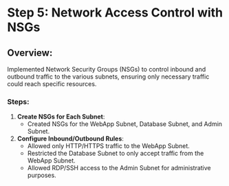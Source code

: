# Step 5: Network Access Control with NSGs

## Overview:
Implemented Network Security Groups (NSGs) to control inbound and outbound traffic to the various subnets, ensuring only necessary traffic could reach specific resources.

### Steps:
1. **Create NSGs for Each Subnet**:
   - Created NSGs for the WebApp Subnet, Database Subnet, and Admin Subnet.
2. **Configure Inbound/Outbound Rules**:
   - Allowed only HTTP/HTTPS traffic to the WebApp Subnet.
   - Restricted the Database Subnet to only accept traffic from the WebApp Subnet.
   - Allowed RDP/SSH access to the Admin Subnet for administrative purposes.
